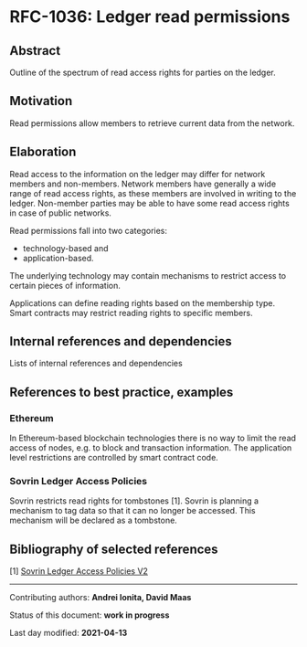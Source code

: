 # RFC-1036: Ledger read permissions

## Abstract
Outline of the spectrum of read access rights for parties on the ledger.

## Motivation
Read permissions allow members to retrieve current data from the network.

## Elaboration
Read access to the information on the ledger may differ for network members and non-members. 
Network members have generally a wide range of read access rights, as these members are involved in writing to the ledger. 
Non-member parties may be able to have some read access rights in case of public networks.

Read permissions fall into two categories:
 
* technology-based and 
* application-based.

The underlying technology may contain mechanisms to restrict access to certain pieces of information. 

Applications can define reading rights based on the membership type.
Smart contracts may restrict reading rights to specific members.

## Internal references and dependencies

Lists of internal references and dependencies 
    
## References to best practice, examples  

### Ethereum
In Ethereum-based blockchain technologies there is no way to limit the read access of nodes, e.g. to block and transaction information. 
The application level restrictions are controlled by smart contract code.

### Sovrin Ledger Access Policies
Sovrin restricts read rights for tombstones [1].
Sovrin is planning a mechanism to tag data so that it can no longer be accessed. This mechanism will be declared as a tombstone. 

## Bibliography of selected references

[1] [Sovrin Ledger Access Policies V2](https://sovrin.org/wp-content/uploads/Sovrin-Ledger-Access-Policies-V2.pdf)

***

Contributing authors: **Andrei Ionita, David Maas**

Status of this document: **work in progress**

Last day modified: **2021-04-13**
